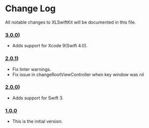 # Change Log
All notable changes to XLSwiftKit will be documented in this file.

### [3.0.0](https://github.com/xmartlabs/XLSwiftKit/releases/tag/3.0.0))
<!-- Released on 2017-10-13. -->

* Adds support for Xcode 9(Swift 4.0).

### [2.0.1](https://github.com/xmartlabs/XLSwiftKit/releases/tag/2.0.1))
<!-- Released on 2017-3-13. -->

* Fix linter warnings.
* Fix issue in changeRootViewController when key window was nil

### [2.0.0](https://github.com/xmartlabs/XLSwiftKit/releases/tag/2.0.0))
<!-- Released on 2016-9-15. -->

* Adds support for Swift 3.

### [1.0.0](https://github.com/xmartlabs/XLSwiftKit/releases/tag/1.0.0)
<!-- Released on 2016-01-20. -->

* This is the initial version.

[xmartlabs]: https://xmartlabs.com
